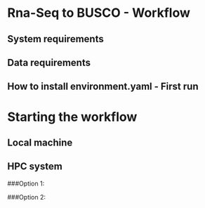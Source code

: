 # Rna-Seq to BUSCO - Workflow

## System requirements

## Data requirements

## How to install environment.yaml - First run

# Starting the workflow

## Local machine

## HPC system 
###Option 1:

###Option 2:


